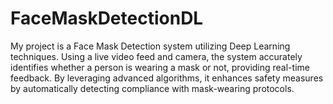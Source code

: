 # FaceMaskDetectionDL
My project is a Face Mask Detection system utilizing Deep Learning techniques. Using a live video feed and camera, the system accurately identifies whether a person is wearing a mask or not, providing real-time feedback. By leveraging advanced algorithms, it enhances safety measures by automatically detecting compliance with mask-wearing protocols.
